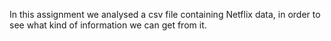 In this assignment we analysed a csv file containing Netflix data, in order to see what kind of information we can get from it.